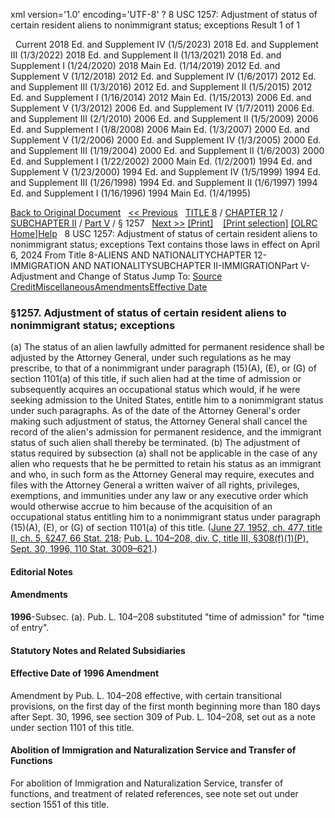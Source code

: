 xml version='1.0' encoding='UTF-8' ?
8 USC 1257: Adjustment of status of certain resident aliens to nonimmigrant status; exceptions
 Result 1 of 1
 
  
  Current
2018 Ed. and Supplement IV (1/5/2023)
2018 Ed. and Supplement III (1/3/2022)
2018 Ed. and Supplement II (1/13/2021)
2018 Ed. and Supplement I (1/24/2020)
2018 Main Ed. (1/14/2019)
2012 Ed. and Supplement V (1/12/2018)
2012 Ed. and Supplement IV (1/6/2017)
2012 Ed. and Supplement III (1/3/2016)
2012 Ed. and Supplement II (1/5/2015)
2012 Ed. and Supplement I (1/16/2014)
2012 Main Ed. (1/15/2013)
2006 Ed. and Supplement V (1/3/2012)
2006 Ed. and Supplement IV (1/7/2011)
2006 Ed. and Supplement III (2/1/2010)
2006 Ed. and Supplement II (1/5/2009)
2006 Ed. and Supplement I (1/8/2008)
2006 Main Ed. (1/3/2007)
2000 Ed. and Supplement V (1/2/2006)
2000 Ed. and Supplement IV (1/3/2005)
2000 Ed. and Supplement III (1/19/2004)
2000 Ed. and Supplement II (1/6/2003)
2000 Ed. and Supplement I (1/22/2002)
2000 Main Ed. (1/2/2001)
1994 Ed. and Supplement V (1/23/2000)
1994 Ed. and Supplement IV (1/5/1999)
1994 Ed. and Supplement III (1/26/1998)
1994 Ed. and Supplement II (1/6/1997)
1994 Ed. and Supplement I (1/16/1996)
1994 Main Ed. (1/4/1995)
  
 
  
[Back to Original Document](/view.xhtml;jsessionid=6D6328ED04E48BC25CBA3E7BE74819EA)
 
[<< Previous](#)
  
 [TITLE 8](/view.xhtml;jsessionid=6D6328ED04E48BC25CBA3E7BE74819EA?req=granuleid%3AUSC-prelim-title8&saved=%7CZ3JhbnVsZWlkOlVTQy1wcmVsaW0tdGl0bGU4LXNlY3Rpb24xMjU3%7C%7C%7C0%7Cfalse%7Cprelim&edition=prelim) / [CHAPTER 12](/view.xhtml;jsessionid=6D6328ED04E48BC25CBA3E7BE74819EA?req=granuleid%3AUSC-prelim-title8-chapter12&saved=%7CZ3JhbnVsZWlkOlVTQy1wcmVsaW0tdGl0bGU4LXNlY3Rpb24xMjU3%7C%7C%7C0%7Cfalse%7Cprelim&edition=prelim) / [SUBCHAPTER II](/view.xhtml;jsessionid=6D6328ED04E48BC25CBA3E7BE74819EA?req=granuleid%3AUSC-prelim-title8-chapter12-subchapter2&saved=%7CZ3JhbnVsZWlkOlVTQy1wcmVsaW0tdGl0bGU4LXNlY3Rpb24xMjU3%7C%7C%7C0%7Cfalse%7Cprelim&edition=prelim) / [Part V](/view.xhtml;jsessionid=6D6328ED04E48BC25CBA3E7BE74819EA?req=granuleid%3AUSC-prelim-title8-chapter12-subchapter2-part5&saved=%7CZ3JhbnVsZWlkOlVTQy1wcmVsaW0tdGl0bGU4LXNlY3Rpb24xMjU3%7C%7C%7C0%7Cfalse%7Cprelim&edition=prelim) / § 1257
  
 [Next >>](#)
[[Print]](#)
   
 [[Print selection]](#)
[[OLRC Home]](/browse.xhtml;jsessionid=6D6328ED04E48BC25CBA3E7BE74819EA)[Help](/navHelp.xhtml;jsessionid=6D6328ED04E48BC25CBA3E7BE74819EA)
 
8 USC 1257: Adjustment of status of certain resident aliens to nonimmigrant status; exceptions
Text contains those laws in effect on April 6, 2024
From Title 8-ALIENS AND NATIONALITYCHAPTER 12-IMMIGRATION AND NATIONALITYSUBCHAPTER II-IMMIGRATIONPart V-Adjustment and Change of Status
Jump To: [Source Credit](#sourcecredit)[Miscellaneous](#miscellaneous-note)[Amendments](#amendment-note)[Effective Date](#effectivedate-amendment-note)
### §1257. Adjustment of status of certain resident aliens to nonimmigrant status; exceptions
(a) The status of an alien lawfully admitted for permanent residence shall be adjusted by the Attorney General, under such regulations as he may prescribe, to that of a nonimmigrant under paragraph (15)(A), (E), or (G) of section 1101(a) of this title, if such alien had at the time of admission or subsequently acquires an occupational status which would, if he were seeking admission to the United States, entitle him to a nonimmigrant status under such paragraphs. As of the date of the Attorney General's order making such adjustment of status, the Attorney General shall cancel the record of the alien's admission for permanent residence, and the immigrant status of such alien shall thereby be terminated.
(b) The adjustment of status required by subsection (a) shall not be applicable in the case of any alien who requests that he be permitted to retain his status as an immigrant and who, in such form as the Attorney General may require, executes and files with the Attorney General a written waiver of all rights, privileges, exemptions, and immunities under any law or any executive order which would otherwise accrue to him because of the acquisition of an occupational status entitling him to a nonimmigrant status under paragraph (15)(A), (E), or (G) of section 1101(a) of this title.
([June 27, 1952, ch. 477, title II, ch. 5, §247, 66 Stat. 218](/statviewer.htm?volume=66&page=218); [Pub. L. 104–208, div. C, title III, §308(f)(1)(P), Sept. 30, 1996, 110 Stat. 3009–621](/statviewer.htm?volume=110&page=3009-621).)
  
#### **Editorial Notes**
#### Amendments
**1996**-Subsec. (a). Pub. L. 104–208 substituted "time of admission" for "time of entry".
  
#### **Statutory Notes and Related Subsidiaries**
#### Effective Date of 1996 Amendment
Amendment by Pub. L. 104–208 effective, with certain transitional provisions, on the first day of the first month beginning more than 180 days after Sept. 30, 1996, see section 309 of Pub. L. 104–208, set out as a note under section 1101 of this title.
#### Abolition of Immigration and Naturalization Service and Transfer of Functions
For abolition of Immigration and Naturalization Service, transfer of functions, and treatment of related references, see note set out under section 1551 of this title.
